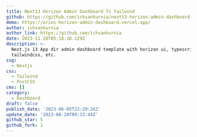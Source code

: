 ```yaml
---
title: Next13 Horizon Admin Dashboard Ts Tailwind
github: https://github.com/ichsankurnia/next13-horizon-admin-dashboard-ts-tailwind
demo: https://ories-horizon-admin-dashboard.vercel.app/
author: ichsankurnia
author_link: https://github.com/ichsankurnia
date: 2023-11-28T05:18:18.129Z
description: >-
  Next.js 13 App dir admin dashboard template with horizon ui, typescript,
  tailwindcss, etc.
ssg:
  - Nextjs
css:
  - Tailwind
  - PostCSS
cms: []
category:
  - Dashboard
draft: false
publish_date: '2023-06-05T22:29:26Z'
update_date: '2023-06-28T09:33:44Z'
github_star: 5
github_fork: 1
---
```

